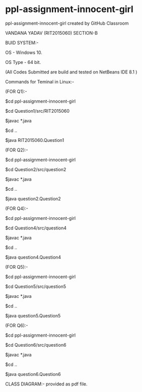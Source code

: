 # ppl-assignment-innocent-girl
ppl-assignment-innocent-girl created by GitHub Classroom

VANDANA YADAV
(RIT2015060)
SECTION-B

BUID SYSTEM:-

OS - Windows 10.

OS Type - 64 bit.


(All Codes Submitted are build and tested on NetBeans IDE 8.1 )


Commands for Teminal in Linux:-


(FOR Q1):-


$cd ppl-assignment-innocent-girl

$cd Question1/src/RIT2015060

$javac *.java


$cd ..

$java RIT2015060.Question1



(FOR Q2):-


$cd ppl-assignment-innocent-girl

$cd Question2/src/question2

$javac *.java


$cd ..

$java question2.Question2



(FOR Q4):-


$cd ppl-assignment-innocent-girl

$cd Question4/src/question4

$javac *.java


$cd ..

$java question4.Question4



(FOR Q5):-


$cd ppl-assignment-innocent-girl

$cd Question5/src/question5

$javac *.java


$cd ..

$java question5.Question5



(FOR Q6):-


$cd ppl-assignment-innocent-girl

$cd Question6/src/question6

$javac *.java


$cd ..

$java question6.Question6




CLASS DIAGRAM:- provided as pdf file.
